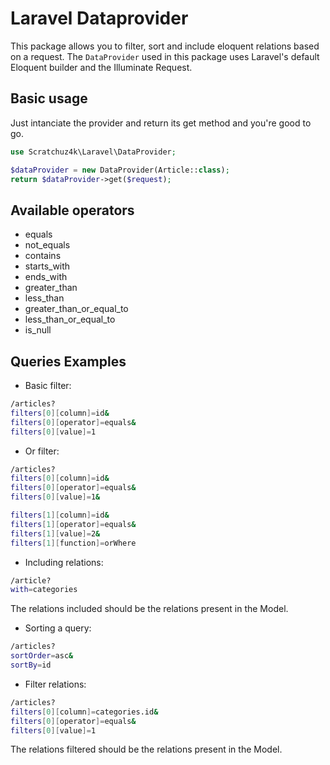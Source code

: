 # Laravel Dataprovider

This package allows you to filter, sort and include eloquent relations based on a request. The `DataProvider` used in this package uses Laravel's default Eloquent builder and the Illuminate Request.

## Basic usage

Just intanciate the provider and return its get method and you're good to go.

```php
use Scratchuz4k\Laravel\DataProvider;

$dataProvider = new DataProvider(Article::class);
return $dataProvider->get($request);
```

## Available operators

- equals
- not_equals
- contains
- starts_with
- ends_with
- greater_than
- less_than
- greater_than_or_equal_to
- less_than_or_equal_to
- is_null

## Queries Examples

- Basic filter:

```sh
/articles?
filters[0][column]=id&
filters[0][operator]=equals&
filters[0][value]=1
```

- Or filter:

```sh
/articles?
filters[0][column]=id&
filters[0][operator]=equals&
filters[0][value]=1&

filters[1][column]=id&
filters[1][operator]=equals&
filters[1][value]=2&
filters[1][function]=orWhere
```

- Including relations:

```sh
/article?
with=categories
```

The relations included should be the relations present in the Model.

- Sorting a query:

```sh
/articles?
sortOrder=asc&
sortBy=id
```

- Filter relations:

```sh
/articles?
filters[0][column]=categories.id&
filters[0][operator]=equals&
filters[0][value]=1
```

The relations filtered should be the relations present in the Model.
